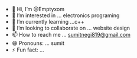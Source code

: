 - 👋 Hi, I’m @Emptyxom
- 👀 I’m interested in ... electronics programing 
- 🌱 I’m currently learning ...c++
- 💞️ I’m looking to collaborate on ... website design 
- 📫 How to reach me ... sumitnegi819@gmail.com
- 😄 Pronouns: ... sumit 
- ⚡ Fun fact: ...

<!---
Emptyxom/Emptyxom is a ✨ special ✨ repository because its `README.md` (this file) appears on your GitHub profile.
You can click the Preview link to take a look at your changes.
--->
